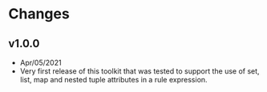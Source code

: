 # Changes

## v1.0.0
* Apr/05/2021
* Very first release of this toolkit that was tested to support the use of set, list, map and nested tuple attributes in a rule expression. 
